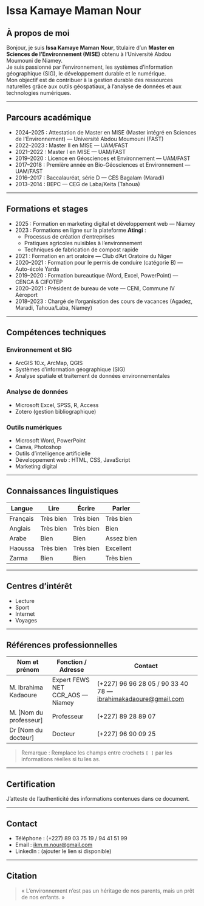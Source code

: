 # Issa Kamaye Maman Nour

## À propos de moi

Bonjour, je suis **Issa Kamaye Maman Nour**, titulaire d’un **Master en Sciences de l’Environnement (MISE)** obtenu à l’Université Abdou Moumouni de Niamey.  
Je suis passionné par l’environnement, les systèmes d’information géographique (SIG), le développement durable et le numérique.  
Mon objectif est de contribuer à la gestion durable des ressources naturelles grâce aux outils géospatiaux, à l’analyse de données et aux technologies numériques.

---

## Parcours académique

- 2024–2025 : Attestation de Master en MISE (Master intégré en Sciences de l’Environnement) — Université Abdou Moumouni (FAST)  
- 2022–2023 : Master II en MISE — UAM/FAST  
- 2021–2022 : Master I en MISE — UAM/FAST  
- 2019–2020 : Licence en Géosciences et Environnement — UAM/FAST  
- 2017–2018 : Première année en Bio-Géosciences et Environnement — UAM/FAST  
- 2016–2017 : Baccalauréat, série D — CES Bagalam (Maradi)  
- 2013–2014 : BEPC — CEG de Laba/Keita (Tahoua)

---

## Formations et stages

- 2025 : Formation en marketing digital et développement web — Niamey  
- 2023 : Formations en ligne sur la plateforme **Atingi** :
  - Processus de création d’entreprises  
  - Pratiques agricoles nuisibles à l’environnement  
  - Techniques de fabrication de compost rapide  
- 2021 : Formation en art oratoire — Club d’Art Oratoire du Niger  
- 2020–2021 : Formation pour le permis de conduire (catégorie B) — Auto-école Yarda  
- 2019–2020 : Formation bureautique (Word, Excel, PowerPoint) — CENCA & CIFOTEP  
- 2020–2021 : Président de bureau de vote — CENI, Commune IV Aéroport  
- 2018–2023 : Chargé de l’organisation des cours de vacances (Agadez, Maradi, Tahoua/Laba, Niamey)

---

## Compétences techniques

### Environnement et SIG
- ArcGIS 10.x, ArcMap, QGIS  
- Systèmes d’information géographique (SIG)  
- Analyse spatiale et traitement de données environnementales

### Analyse de données
- Microsoft Excel, SPSS, R, Access  
- Zotero (gestion bibliographique)

### Outils numériques
- Microsoft Word, PowerPoint  
- Canva, Photoshop  
- Outils d’intelligence artificielle  
- Développement web : HTML, CSS, JavaScript  
- Marketing digital

---

## Connaissances linguistiques

| Langue   | Lire       | Écrire     | Parler     |
|----------|------------|------------|------------|
| Français | Très bien  | Très bien  | Très bien  |
| Anglais  | Très bien  | Très bien  | Bien       |
| Arabe    | Bien       | Bien       | Assez bien |
| Haoussa  | Très bien  | Très bien  | Excellent  |
| Zarma    | Bien       | Bien       | Très bien  |

---

## Centres d’intérêt

- Lecture  
- Sport  
- Internet  
- Voyages

---

## Références professionnelles

| Nom et prénom         | Fonction / Adresse                          | Contact                                              |
|-----------------------|---------------------------------------------|------------------------------------------------------|
| M. Ibrahima Kadaoure  | Expert FEWS NET CCR_AOS — Niamey            | (+227) 96 96 28 05 / 90 33 40 78 — ibrahimakadaoure@gmail.com |
| M. [Nom du professeur]| Professeur                                  | (+227) 89 28 89 07                                   |
| Dr [Nom du docteur]   | Docteur                                     | (+227) 96 90 09 25                                   |

> Remarque : Remplace les champs entre crochets `[ ]` par les informations réelles si tu les as.

---

## Certification

J’atteste de l’authenticité des informations contenues dans ce document.

---


## Contact

- Téléphone : (+227) 89 03 75 19 / 94 41 51 99  
- Email : ikm.m.nour@gmail.com  
- LinkedIn : (ajouter le lien si disponible)

---

## Citation

> « L’environnement n’est pas un héritage de nos parents, mais un prêt de nos enfants. »

